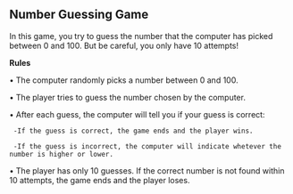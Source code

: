 ## **Number Guessing Game**

In this game, you try to guess the number that the computer has picked between 0 and 100. But be careful, you only have 10 attempts!


**Rules**

• The computer randomly picks a number between 0 and 100.


• The player tries to guess the number chosen by the computer.


• After each guess, the computer will tell you if your guess is correct:

     -If the guess is correct, the game ends and the player wins.
     
     -If the guess is incorrect, the computer will indicate whetever the number is higher or lower.
     
• The player has only 10 guesses. If the correct number is not found within 10 attempts, the game ends and the player loses.
